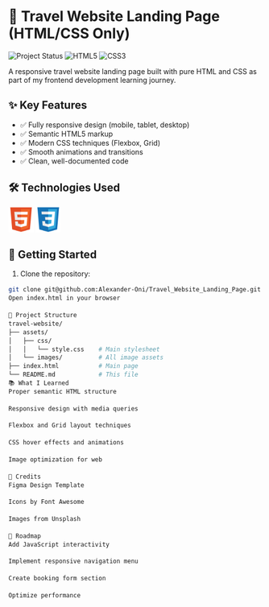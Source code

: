 # 🌴 Travel Website Landing Page (HTML/CSS Only)

![Project Status](https://img.shields.io/badge/Status-In%20Progress-blue) 
![HTML5](https://img.shields.io/badge/HTML-5-orange)
![CSS3](https://img.shields.io/badge/CSS-3-blue)

A responsive travel website landing page built with pure HTML and CSS as part of my frontend development learning journey.

## ✨ Key Features

- ✅ Fully responsive design (mobile, tablet, desktop)
- ✅ Semantic HTML5 markup
- ✅ Modern CSS techniques (Flexbox, Grid)
- ✅ Smooth animations and transitions
- ✅ Clean, well-documented code

## 🛠 Technologies Used

<p align="left">
  <img src="https://raw.githubusercontent.com/devicons/devicon/master/icons/html5/html5-original.svg" alt="HTML5" width="50" height="50"/>
  <img src="https://raw.githubusercontent.com/devicons/devicon/master/icons/css3/css3-original.svg" alt="CSS3" width="50" height="50"/>
</p>

## 🚀 Getting Started

1. Clone the repository:
```bash
git clone git@github.com:Alexander-Oni/Travel_Website_Landing_Page.git
Open index.html in your browser

📂 Project Structure
travel-website/
├── assets/
│   ├── css/
│   │   └── style.css    # Main stylesheet
│   └── images/          # All image assets
├── index.html           # Main page
└── README.md            # This file
📚 What I Learned
Proper semantic HTML structure

Responsive design with media queries

Flexbox and Grid layout techniques

CSS hover effects and animations

Image optimization for web

🔗 Credits
Figma Design Template

Icons by Font Awesome

Images from Unsplash

📝 Roadmap
Add JavaScript interactivity

Implement responsive navigation menu

Create booking form section

Optimize performance
